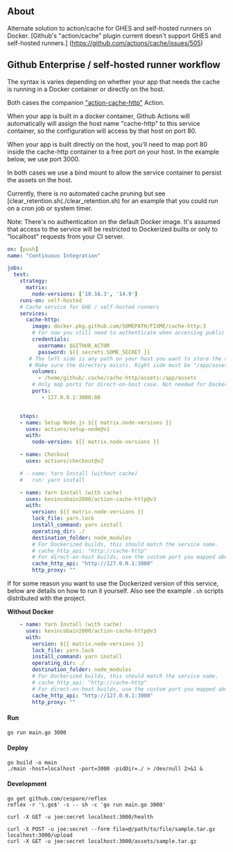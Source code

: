 ## About

Alternate solution to action/cache for GHES and self-hosted runners on Docker.
[Github's "action/cache" plugin current doesn't support GHES and self-hosted runners.]
(https://github.com/actions/cache/issues/505)

## Github Enterprise / self-hosted runner workflow

The syntax is varies depending on whether your app that needs the cache is running 
in a Docker container or directly on the host.

Both cases the companion ["action-cache-http"](https://github.com/marketplace/actions/action-cache-http) Action.

When your app is built in a docker container, Github Actions will automatically will assign
the host name "cache-http" to this service container, so the configuration will
access by that host on port 80.

When your app is built directly on the host, you'll need to map port 80 inside the cache-http
container to a free port on your host. In the example below, we use port 3000.

In both cases we use a bind mount to allow the service container to persist the assets on the host.

Currently, there is no automated cache pruning but see [clear\_retention.sh(./clear\_retention.sh)
for an example that you could run on a cron job or system timer.

Note: There's no authentication on the default Docker image. It's assumed that access to
the service will be restricted to Dockerized builts or only to "localhost" requests from
your CI server.


```yml
on: [push]
name: "Continuous Integration"

jobs:
  test:
    strategy:
      matrix:
        node-versions: ['10.16.3', '14.9']
    runs-on: self-hosted
    # Cache service for GHE / self-hosted runners
    services:
      cache-http:
        image: docker.pkg.github.com/SOMEPATH/FIXME/cache-http:3
        # For now you still need to authenticate when accessing public packages
        credentials:
          username: $GITHUB_ACTOR
          password: ${{ secrets.SOME_SECRET }}
       # The left side is any path on your host you want to store the cache
       # Make sure the directory exists. Right side must be "/app/assets!"
        volumes:
          - /home/github/.cache/cache-http/assets:/app/assets
        # Only map ports for direct-on-host case. Not needed for Dockerized builds!
        ports:
           - 127.0.0.1:3000:80


    steps:
    - name: Setup Node.js ${{ matrix.node-versions }}
      uses: actions/setup-node@v1
      with:
        node-version: ${{ matrix.node-versions }}

    - name: Checkout
      uses: actions/checkout@v2

    # - name: Yarn Install (without cache)
    #   run: yarn install

    - name: Yarn Install (with cache)
      uses: kevincobain2000/action-cache-http@v3
      with:
        version: ${{ matrix.node-versions }}
        lock_file: yarn.lock
        install_command: yarn install
        operating_dir: ./
        destination_folder: node_modules
        # For Dockerized builds, this should match the service name.
        # cache_http_api: "http://cache-http"
        # For direct-on-host builds, use the custom port you mapped above
        cache_http_api: "http://127.0.0.1:3000"
        http_proxy: ""
```

If for some reason you want to use the Dockerized version of this service, below are details
on how to run it yourself. Also see the example `.sh` scripts distributed with the project.

**Without Docker**

```yml
    - name: Yarn Install (with cache)
      uses: kevincobain2000/action-cache-http@v3
      with:
        version: ${{ matrix.node-versions }}
        lock_file: yarn.lock
        install_command: yarn install
        operating_dir: ./
        destination_folder: node_modules
        # For Dockerized builds, this should match the service name.
        # cache_http_api: "http://cache-http"
        # For direct-on-host builds, use the custom port you mapped above
        cache_http_api: "http://127.0.0.1:3000"
        http_proxy: ""
```

#### Run
```
go run main.go 3000
```

#### Deploy

```
go build -o main
./main -host=localhost -port=3000 -pidDir=./ > /dev/null 2>&1 &
```

#### Development

```
go get github.com/cespare/reflex
reflex -r '\.go$' -s -- sh -c 'go run main.go 3000'
```

```
curl -X GET -u joe:secret localhost:3000/health
```

```
curl -X POST -u joe:secret --form file=@/path/to/file/sample.tar.gz localhost:3000/upload
curl -X GET -u joe:secret localhost:3000/assets/sample.tar.gz
```
